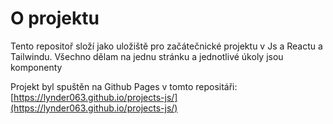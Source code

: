 # O projektu

Tento repositoř složí jako uložiště pro začátečnické projektu v Js a Reactu a Tailwindu. Všechno dělam na jednu stránku a jednotlivé úkoly jsou komponenty

Projekt byl spuštěn na Github Pages v tomto repositáři: [https://lynder063.github.io/projects-js/](https://lynder063.github.io/projects-js/)
